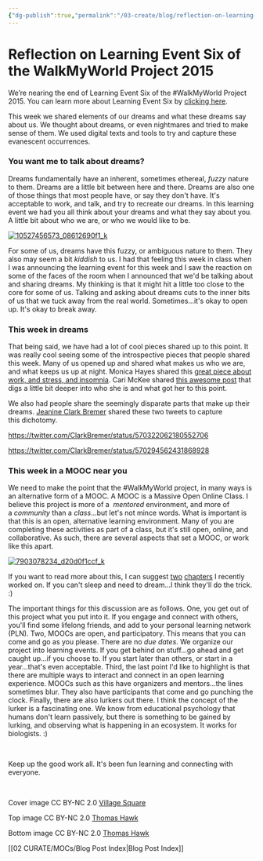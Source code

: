 ```yaml
---
{"dg-publish":true,"permalink":"/03-create/blog/reflection-on-learning-event-six-of-the-walk-my-world-project-2015/","title":"Reflection on Learning Event Six of the #WalkMyWorld Project 2015","tags":["walkmyworld"]}
---
```


# Reflection on Learning Event Six of the WalkMyWorld Project 2015

We’re nearing the end of Learning Event Six of the #WalkMyWorld Project 2015. You can learn more about Learning Event Six by [clicking here](https://sites.google.com/site/walkmyworldproject/2015-learning-events/i-dream).

This week we shared elements of our dreams and what these dreams say about us. We thought about dreams, or even nightmares and tried to make sense of them. We used digital texts and tools to try and capture these evanescent occurrences.

### You want me to talk about dreams?

Dreams fundamentally have an inherent, sometimes ethereal, _fuzzy_ nature to them. Dreams are a little bit between here and there. Dreams are also one of those things that most people have, or say they don't have. It's acceptable to work, and talk, and try to recreate our dreams. In this learning event we had you all think about your dreams and what they say about you. A little bit about who we are, or who we would like to be.

[![10527456573_08612690f1_k](images/10527456573_08612690f1_k-750x380.jpg)](http://wiobyrne.com/wp-content/uploads/2015/02/10527456573_08612690f1_k.jpg)

For some of us, dreams have this fuzzy, or ambiguous nature to them. They also may seem a bit _kiddish_ to us. I had that feeling this week in class when I was announcing the learning event for this week and I saw the reaction on some of the faces of the room when I announced that we'd be talking about and sharing dreams. My thinking is that it might hit a little too close to the core for some of us. Talking and asking about dreams cuts to the inner bits of us that we tuck away from the real world. Sometimes...it's okay to open up. It's okay to break away.

### This week in dreams

That being said, we have had a lot of cool pieces shared up to this point. It was really cool seeing some of the introspective pieces that people shared this week. Many of us opened up and shared what makes us who we are, and what keeps us up at night. Monica Hayes shared this [great piece about work, and stress, and insomnia](http://mhayes520.blogspot.com/2015/02/walkmyworld-week-6-dreams.html). Cari McKee shared [this awesome post](http://caribbeanslife.blogspot.com/2015/02/interview-with-god.html?spref=tw) that digs a little bit deeper into who she is and what got her to this point.

We also had people share the seemingly disparate parts that make up their dreams. [Jeanine Clark Bremer](https://twitter.com/ClarkBremer) shared these two tweets to capture this dichotomy.

https://twitter.com/ClarkBremer/status/570322062180552706

https://twitter.com/ClarkBremer/status/570294562431868928

### This week in a MOOC near you

We need to make the point that the #WalkMyWorld project, in many ways is an alternative form of a MOOC. A MOOC is a Massive Open Online Class. I believe this project is more of a  _mentored_ environment, and more of a _community_ than a _class_...but let's not mince words. What is important is that this is an open, alternative learning environment. Many of you are completing these activities as part of a class, but it's still open, online, and collaborative. As such, there are several aspects that set a MOOC, or work like this apart.

[![7903078234_d20d0f1ccf_k](images/7903078234_d20d0f1ccf_k-750x380.jpg)](http://wiobyrne.com/wp-content/uploads/2015/02/7903078234_d20d0f1ccf_k.jpg)

If you want to read more about this, I can suggest [two](https://www.academia.edu/10311797/Open_Learning_in_K-12_Online_and_Blended_Learning_Environments) [chapters](https://www.academia.edu/10311760/Research_on_Literacy_Instruction_and_Learning_in_Virtual_Blended_and_Hybrid_Learning_Environments) I recently worked on. If you can't sleep and need to dream...I think they'll do the trick. :)

The important things for this discussion are as follows. One, you get out of this project what you put into it. If you engage and connect with others, you'll find some lifelong friends, and add to your personal learning network (PLN). Two, MOOCs are open, and participatory. This means that you can come and go as you please. There are no _due dates_. We organize our project into learning events. If you get behind on stuff...go ahead and get caught up...if you choose to. If you start later than others, or start in a year...that's even acceptable. Third, the last point I'd like to highlight is that there are multiple ways to interact and connect in an open learning experience. MOOCs such as this have organizers and mentors...the lines sometimes blur. They also have participants that come and go punching the clock. Finally, there are also lurkers out there. I think the concept of the lurker is a fascinating one. We know from educational psychology that humans don't learn passively, but there is something to be gained by lurking, and observing what is happening in an ecosystem. It works for biologists. :)

 

Keep up the good work all. It's been fun learning and connecting with everyone.

 

Cover image CC BY-NC 2.0 [Village Square](https://www.flickr.com/photos/38971527@N04/5924949774)

Top image CC BY-NC 2.0 [Thomas Hawk](https://www.flickr.com/photos/thomashawk/10527456573/in/photolist-h3gY4X-q35jWz-r19X1-ieG1K8-6PJEf-6Kt1iw-6A9FcN-b3PeiK-N388V-hNhMzs-g4vbeY-64kK6t-r4KE3K-2nhQLy-SfvN-dSnFSs-kL8FNw-5MCSVb-pGaD6f-4HHdb5-9jfoK5-95z9Lt-7ScFer-5FJmky-2GhfCx-d3nkPy-4x6a9q-nRHXaw-bApkP2-zc6V3-aG4cbp-3bSby8-g28YAw-wjPLA-Ki1tM-3aeLWs-nRNxmV-4aeTmb-aczEeg-dpX7bx-ME3Yx-a6TZGW-48dWZU-ei6tx1-JQBap-eHpDwk-8KNc1z-GcZNf-a8kPo2-kYtGSe)

Bottom image CC BY-NC 2.0 [Thomas Hawk](https://www.flickr.com/photos/thomashawk/7903078234/in/photolist-d3nkPy-4x6a9q-nRHXaw-bApkP2-zc6V3-aG4cbp-3bSby8-g28YAw-wjPLA-Ki1tM-3aeLWs-nRNxmV-4aeTmb-aczEeg-dpX7bx-ME3Yx-a6TZGW-48dWZU-ei6tx1-JQBap-eHpDwk-8KNc1z-GcZNf-a8kPo2-kYtGSe-4JVgTS-6wAjAj-86ygiZ-bpeQXx-kWkot6-oU4HMG-giEUFu-dTnJxU-7jZNqG-8hBx6J-6PKbS-7pePtD-EDxpr-a7Gtce-8iPSFS-6n11kZ-boHbwY-8QVhXx-q3BhxU-pfp4AB-bAATrJ-ejS2jt-k8bVG-m9mukV-cJ9KVN)

[[02 CURATE/MOCs/Blog Post Index\|Blog Post Index]]